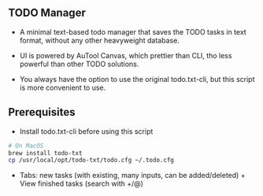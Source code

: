 ## TODO Manager
- A minimal text-based todo manager that saves the TODO tasks in text format, without any other heavyweight database. 

- UI is powered by AuTool Canvas, which prettier than CLI, tho less powerful than other TODO solutions.

- You always have the option to use the original todo.txt-cli, but this script is more convenient to use.

## Prerequisites
- Install todo.txt-cli before using this script
  
```bash
# On MacOS
brew install todo-txt
cp /usr/local/opt/todo-txt/todo.cfg ~/.todo.cfg
```

- Tabs: new tasks (with existing, many inputs, can be added/deleted) + View finished tasks (search with +/@)


